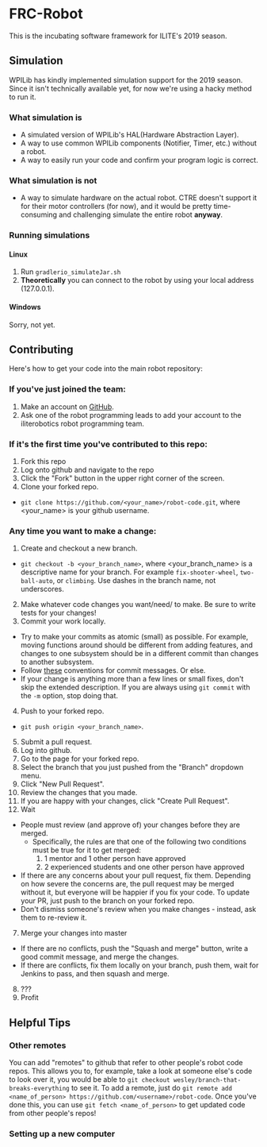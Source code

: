# FRC-Robot

This is the incubating software framework for ILITE's 2019 season.

## Simulation

WPILib has kindly implemented simulation support for the 2019 season. Since it isn't technically available yet,
for now we're using a hacky method to run it.

### What simulation is
- A simulated version of WPILib's HAL(Hardware Abstraction Layer).
- A way to use common WPILib components (Notifier, Timer, etc.) without a robot.
- A way to easily run your code and confirm your program logic is correct.

### What simulation is not
- A way to simulate hardware on the actual robot. CTRE doesn't support it for their motor controllers (for now), and it would be pretty time-consuming and challenging simulate the entire robot **anyway**.

### Running simulations
#### Linux
1. Run `gradlerio_simulateJar.sh`
2. **Theoretically** you can connect to the robot by using your local address (127.0.0.1). 
#### Windows
Sorry, not yet.

## Contributing

Here's how to get your code into the main robot repository:

### If you've just joined the team:
1. Make an account on [GitHub](https://github.com/).
2. Ask one of the robot programming leads to add your account to the iliterobotics robot programming team.

### If it's the first time you've contributed to this repo:
1. Fork this repo
  1. Log onto github and navigate to the repo
  2. Click the "Fork" button in the upper right corner of the screen.
2. Clone your forked repo.
  * `git clone https://github.com/<your_name>/robot-code.git`, where <your_name> is your github username.

### Any time you want to make a change:
1. Create and checkout a new branch.
  * `git checkout -b <your_branch_name>`, where <your_branch_name> is a descriptive name for your branch. For example `fix-shooter-wheel`, `two-ball-auto`, or `climbing`. Use dashes in the branch name, not underscores.
2. Make whatever code changes you want/need/ to make. Be sure to write tests for your changes!
3. Commit your work locally.
  * Try to make your commits as atomic (small) as possible. For example, moving functions around should be different from adding features, and changes to one subsystem should be in a different commit than changes to another subsystem.
  * Follow [these](http://tbaggery.com/2008/04/19/a-note-about-git-commit-messages.html) conventions for commit messages. Or else.
  * If your change is anything more than a few lines or small fixes, don't skip the extended description. If you are always using `git commit` with the `-m` option, stop doing that.
4. Push to your forked repo.
  * `git push origin <your_branch_name>`.
5. Submit a pull request.
  1. Log into github.
  2. Go to the page for your forked repo.
  3. Select the branch that you just pushed from the "Branch" dropdown menu.
  4. Click "New Pull Request".
  5. Review the changes that you made.
  6. If you are happy with your changes, click "Create Pull Request".
6. Wait
  * People must review (and approve of) your changes before they are merged.
    * Specifically, the rules are that one of the following two conditions must be true for it to get merged:
      1. 1 mentor and 1 other person have approved
      2. 2 experienced students and one other person have approved
  * If there are any concerns about your pull request, fix them. Depending on how severe the concerns are, the pull request may be merged without it, but everyone will be happier if you fix your code. To update your PR, just push to the branch on your forked repo.
  * Don't dismiss someone's review when you make changes - instead, ask them to re-review it.
7. Merge your changes into master
  * If there are no conflicts, push the "Squash and merge" button, write a good commit message, and merge the changes.
  * If there are conflicts, fix them locally on your branch, push them, wait for Jenkins to pass, and then squash and merge.
8. ???
9. Profit

## Helpful Tips

### Other remotes

You can add "remotes" to github that refer to other people's robot code repos. This allows you to, for example, take a look at someone else's code to look over it, you would be able to `git checkout wesley/branch-that-breaks-everything` to see it. To add a remote, just do `git remote add <name_of_person> https://github.com/<username>/robot-code`. Once you've done this, you can use `git fetch <name_of_person>` to get updated code from other people's repos!

### Setting up a new computer

